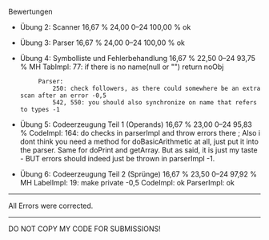 Bewertungen

 - Übung 2: Scanner	                            16,67 %	24,00	0–24	100,00 %	ok

 - Übung 3: Parser	                            16,67 %	24,00	0–24	100,00 %	ok

 - Übung 4: Symbolliste und Fehlerbehandlung	16,67 %	22,50	0–24	 93,75 %	MH
            TabImpl:
                77: if there is no name(null or "") return noObj

            Parser:
                250: check followers, as there could somewhere be an extra scan after an error -0,5
                542, 550: you should also synchronize on name that refers to types -1

 - Übung 5: Codeerzeugung Teil 1 (Operands)	    16,67 %	23,00	0–24	95,83 %	
            CodeImpl: 
                164: do checks in parserImpl and throw errors there ; 
                Also i dont think you need a method for doBasicArithmetic at all, just put it into the parser. 
                Same for doPrint and getArray. But as said, it is just my taste 
                - BUT errors should indeed just be thrown in parserImpl -1.

 - Übung 6: Codeerzeugung Teil 2 (Sprünge)	    16,67 %	23,50	0–24	97,92 %	    MH
            LabelImpl:
                19: make private -0,5
            CodeImpl: ok
            ParserImpl: ok

------------------------------------------------------------------------------------------------------------------------

All Errors were corrected.   

------------------------------------------------------------------------------------------------------------------------

DO NOT COPY MY CODE FOR SUBMISSIONS! 

                
